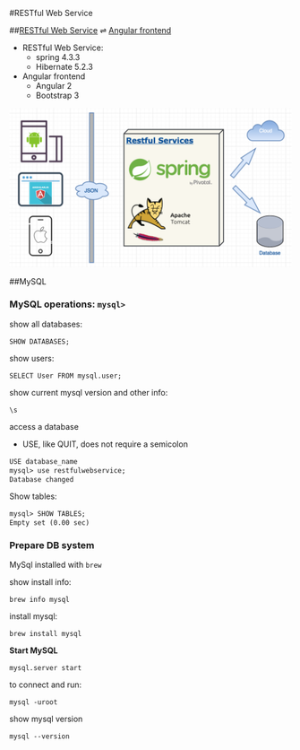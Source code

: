 #RESTful Web Service

##[RESTful Web Service](https://github.com/junjunguo/spring/tree/master/RESTfulWebService) ⇌ [Angular frontend](https://github.com/junjunguo/JavaScript/tree/master/Angular2/angular-login-spring)
- RESTful Web Service:
    - spring 4.3.3
    - Hibernate 5.2.3
- Angular frontend
    - Angular 2
    - Bootstrap 3


![RESTful Web Service](../files/RESTfulWebService.png)

##MySQL


### MySQL operations: `mysql>`

show all databases:

```mysql
SHOW DATABASES;
```

show users:

```shell
SELECT User FROM mysql.user; 
```

show current mysql version and other info:

```shell
\s
```

access a database 
- USE, like QUIT, does not require a semicolon

```shell
USE database_name
mysql> use restfulwebservice;
Database changed
```

Show tables:

```shell
mysql> SHOW TABLES;
Empty set (0.00 sec)
```


### Prepare DB system

MySql installed with `brew`

show install info:

```shell
brew info mysql
```

install mysql:

```shell
brew install mysql
```

**Start MySQL**

```shell
mysql.server start
```

to connect and run:

```shell
mysql -uroot
```

show mysql version

```shell
mysql --version
```
